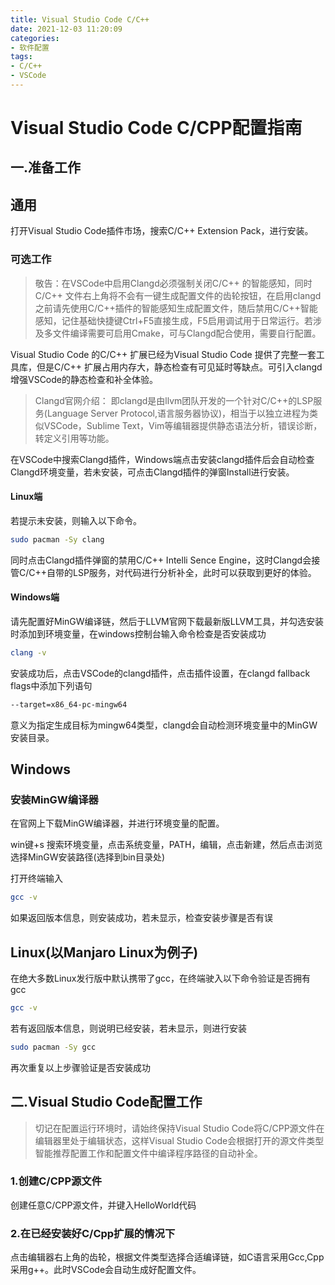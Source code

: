 ```yaml
---
title: Visual Studio Code C/C++
date: 2021-12-03 11:20:09
categories:
- 软件配置
tags:
- C/C++
- VSCode
---
```

# Visual Studio Code C/CPP配置指南

## 一.准备工作

## 通用

打开Visual Studio Code插件市场，搜索C/C++ Extension Pack，进行安装。

### 可选工作

> 敬告：在VSCode中启用Clangd必须强制关闭C/C++ 的智能感知，同时C/C++ 文件右上角将不会有一键生成配置文件的齿轮按钮，在启用clangd之前请先使用C/C++插件的智能感知生成配置文件，随后禁用C/C++智能感知，记住基础快捷键Ctrl+F5直接生成，F5启用调试用于日常运行。若涉及多文件编译需要可启用Cmake，可与Clangd配合使用，需要自行配置。

Visual Studio Code 的C/C++ 扩展已经为Visual Studio Code 提供了完整一套工具库，但是C/C++ 扩展占用内存大，静态检查有可见延时等缺点。可引入clangd增强VSCode的静态检查和补全体验。

> Clangd官网介绍：
> 即clangd是由llvm团队开发的一个针对C/C++的LSP服务(Language Server Protocol,语言服务器协议)，相当于以独立进程为类似VSCode，Sublime Text，Vim等编辑器提供静态语法分析，错误诊断，转定义引用等功能。

在VSCode中搜索Clangd插件，Windows端点击安装clangd插件后会自动检查Clangd环境变量，若未安装，可点击Clangd插件的弹窗Install进行安装。

#### Linux端

若提示未安装，则输入以下命令。

```bash
sudo pacman -Sy clang
```

同时点击Clangd插件弹窗的禁用C/C++ Intelli Sence Engine，这时Clangd会接管C/C++自带的LSP服务，对代码进行分析补全，此时可以获取到更好的体验。

#### Windows端

请先配置好MinGW编译链，然后于LLVM官网下载最新版LLVM工具，并勾选安装时添加到环境变量，在windows控制台输入命令检查是否安装成功

```bash
clang -v
```

安装成功后，点击VSCode的clangd插件，点击插件设置，在clangd fallback flags中添加下列语句

```bash
--target=x86_64-pc-mingw64
```

意义为指定生成目标为mingw64类型，clangd会自动检测环境变量中的MinGW安装目录。

## Windows

### 安装MinGW编译器

在官网上下载MinGW编译器，并进行环境变量的配置。

win键+s 搜索环境变量，点击系统变量，PATH，编辑，点击新建，然后点击浏览选择MinGW安装路径(选择到bin目录处)

打开终端输入

```bash
gcc -v
```

如果返回版本信息，则安装成功，若未显示，检查安装步骤是否有误

## Linux(以Manjaro Linux为例子)

​	在绝大多数Linux发行版中默认携带了gcc，在终端驶入以下命令验证是否拥有gcc

```bash
gcc -v
```

若有返回版本信息，则说明已经安装，若未显示，则进行安装

```bash
sudo pacman -Sy gcc
```

再次重复以上步骤验证是否安装成功

## 二.Visual Studio Code配置工作

> 切记在配置运行环境时，请始终保持Visual Studio Code将C/CPP源文件在编辑器里处于编辑状态，这样Visual Studio Code会根据打开的源文件类型智能推荐配置工作和配置文件中编译程序路径的自动补全。

### 1.创建C/CPP源文件

创建任意C/CPP源文件，并键入HelloWorld代码

### 2.在已经安装好C/Cpp扩展的情况下

点击编辑器右上角的齿轮，根据文件类型选择合适编译链，如C语言采用Gcc,Cpp采用g++。此时VSCode会自动生成好配置文件。
